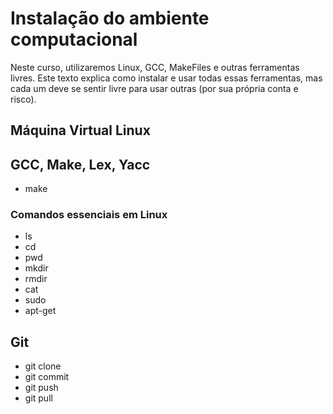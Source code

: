 # Instalação do ambiente computacional

Neste curso, utilizaremos Linux, GCC, MakeFiles e outras ferramentas livres.
Este texto explica como instalar e usar todas essas ferramentas, mas cada um
deve se sentir livre para usar outras (por sua própria conta e risco).

## Máquina Virtual Linux

## GCC, Make, Lex, Yacc

* make

### Comandos essenciais em Linux
* ls
* cd
* pwd
* mkdir
* rmdir
* cat
* sudo
* apt-get

## Git
* git clone
* git commit
* git push
* git pull

